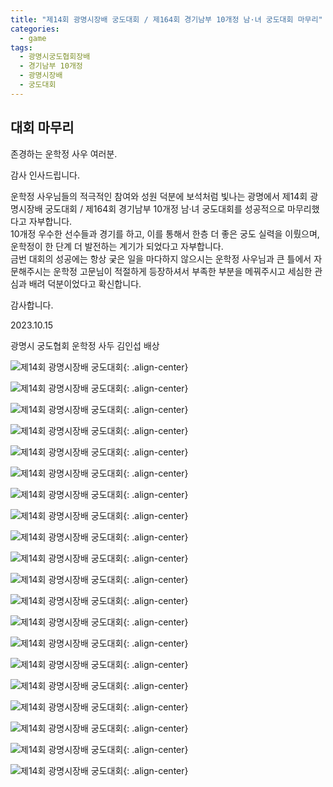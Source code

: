 ```yaml
---
title: "제14회 광명시장배 궁도대회 / 제164회 경기남부 10개정 남·녀 궁도대회 마무리"
categories:
  - game
tags:
  - 광명시궁도협회장배
  - 경기남부 10개정
  - 광명시장배
  - 궁도대회
---
```


## 대회 마무리

존경하는 운학정 사우 여러분.

감사 인사드립니다.

운학정 사우님들의 적극적인 참여와 성원 덕분에 보석처럼 빛나는 광명에서 제14회 광명시장배 궁도대회 / 제164회 경기남부 10개정 남·녀 궁도대회를 성공적으로 마무리했다고 자부합니다.   
10개정 우수한 선수들과 경기를 하고, 이를 통해서 한층 더 좋은 궁도 실력을 이뤘으며, 운학정이 한 단계 더 발전하는 계기가 되었다고 자부합니다.   
금번 대회의 성공에는 항상 궂은 일을 마다하지 않으시는 운학정 사우님과 큰 틀에서 자문해주시는 운학정 고문님이 적절하게 등장하셔서 부족한 부분을 메꿔주시고 세심한 관심과 배려 덕분이었다고 확신합니다.   

감사합니다.

2023.10.15
 
광명시 궁도협회 운학정 사두 김인섭 배상

![제14회 광명시장배 궁도대회](/assets/images/game/chairman14_tenjeong_00.jpg "제164회 경기남부 10개정 남·녀 궁도대회"){: .align-center}

![제14회 광명시장배 궁도대회](/assets/images/game/chairman14_tenjeong_01.jpg "제164회 경기남부 10개정 남·녀 궁도대회"){: .align-center}

![제14회 광명시장배 궁도대회](/assets/images/game/chairman14_tenjeong_02.jpg "제164회 경기남부 10개정 남·녀 궁도대회"){: .align-center}

![제14회 광명시장배 궁도대회](/assets/images/game/chairman14_tenjeong_03.jpg "제164회 경기남부 10개정 남·녀 궁도대회"){: .align-center}

![제14회 광명시장배 궁도대회](/assets/images/game/chairman14_tenjeong_04.jpg "제164회 경기남부 10개정 남·녀 궁도대회"){: .align-center}

![제14회 광명시장배 궁도대회](/assets/images/game/chairman14_tenjeong_05.jpg "제164회 경기남부 10개정 남·녀 궁도대회"){: .align-center}

![제14회 광명시장배 궁도대회](/assets/images/game/chairman14_tenjeong_06.jpg "제164회 경기남부 10개정 남·녀 궁도대회"){: .align-center}

![제14회 광명시장배 궁도대회](/assets/images/game/chairman14_tenjeong_07.jpg "제164회 경기남부 10개정 남·녀 궁도대회"){: .align-center}

![제14회 광명시장배 궁도대회](/assets/images/game/chairman14_tenjeong_08.jpg "제164회 경기남부 10개정 남·녀 궁도대회"){: .align-center}

![제14회 광명시장배 궁도대회](/assets/images/game/chairman14_tenjeong_09.jpg "제164회 경기남부 10개정 남·녀 궁도대회"){: .align-center}

![제14회 광명시장배 궁도대회](/assets/images/game/chairman14_tenjeong_10.jpg "제164회 경기남부 10개정 남·녀 궁도대회"){: .align-center}

![제14회 광명시장배 궁도대회](/assets/images/game/chairman14_tenjeong_11.jpg "제164회 경기남부 10개정 남·녀 궁도대회"){: .align-center}

![제14회 광명시장배 궁도대회](/assets/images/game/chairman14_tenjeong_12.jpg "제164회 경기남부 10개정 남·녀 궁도대회"){: .align-center}

![제14회 광명시장배 궁도대회](/assets/images/game/chairman14_tenjeong_13.jpg "제164회 경기남부 10개정 남·녀 궁도대회"){: .align-center}

![제14회 광명시장배 궁도대회](/assets/images/game/chairman14_tenjeong_14.jpg "제164회 경기남부 10개정 남·녀 궁도대회"){: .align-center}

![제14회 광명시장배 궁도대회](/assets/images/game/chairman14_tenjeong_15.jpg "제164회 경기남부 10개정 남·녀 궁도대회"){: .align-center}

![제14회 광명시장배 궁도대회](/assets/images/game/chairman14_tenjeong_16.jpg "제164회 경기남부 10개정 남·녀 궁도대회"){: .align-center}

![제14회 광명시장배 궁도대회](/assets/images/game/chairman14_tenjeong_17.jpg "제164회 경기남부 10개정 남·녀 궁도대회"){: .align-center}

![제14회 광명시장배 궁도대회](/assets/images/game/chairman14_tenjeong_18.jpg "제164회 경기남부 10개정 남·녀 궁도대회"){: .align-center}

![제14회 광명시장배 궁도대회](/assets/images/game/chairman14_tenjeong_19.jpg "제164회 경기남부 10개정 남·녀 궁도대회"){: .align-center}